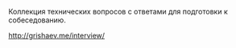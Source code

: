 Коллекция технических вопросов с ответами для подготовки к собеседованию.

http://grishaev.me/interview/

